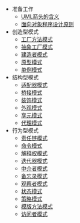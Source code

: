 * 准备工作
    * [UML箭头的含义](doc/uml_arrow.md "UML箭头的含义")
    * [面向对象程序设计原则](doc/design_principles.md "面向对象程序设计原则")
* 创造型模式
    * [工厂方法模式](doc/creative/factory_method.md)
    * [抽象工厂模式](doc/creative/factory.md)
    * [建造者模式](doc/creative/factory.md)
    * [原型模式](doc/creative/factory.md)
    * [单例模式](doc/creative/factory.md)
* 结构型模式
    * [适配器模式](doc/struct/exp.md)
    * [桥接模式](doc/struct/exp.md)
    * [装饰模式](doc/struct/exp.md)
    * [外观模式](doc/struct/exp.md)
    * [享元模式](doc/struct/exp.md)
    * [代理模式](doc/struct/exp.md)
* 行为型模式
    * [责任链模式](doc/behave/exp.md)
    * [命令模式](doc/behave/exp.md)
    * [解释权模式](doc/behave/exp.md)
    * [迭代器模式](doc/behave/exp.md)
    * [中介者模式](doc/behave/exp.md)
    * [备忘录模式](doc/behave/exp.md)
    * [观察者模式](doc/behave/exp.md)
    * [状态模式](doc/behave/exp.md)
    * [策略模式](doc/behave/exp.md)
    * [模版方法模式](doc/behave/exp.md)
    * [访问者模式](doc/behave/exp.md)